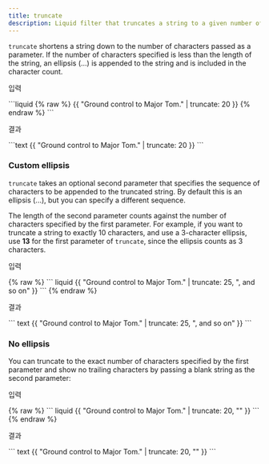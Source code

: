 ```yaml
---
title: truncate
description: Liquid filter that truncates a string to a given number of characters.
---
```


`truncate` shortens a string  down to the number of characters passed as a parameter. If the number of characters specified is less than the length of the string, an ellipsis (...) is appended to the string and is included in the character count.

<p class="code-label">입력</p>
```liquid
{% raw %}
{{ "Ground control to Major Tom." | truncate: 20 }}
{% endraw %}
```

<p class="code-label">결과</p>
```text
{{ "Ground control to Major Tom." | truncate: 20 }}
```

### Custom ellipsis

`truncate` takes an optional second parameter that specifies the sequence of characters to be appended to the truncated string. By default this is an ellipsis (...), but you can specify a different sequence.

The length of the second parameter counts against the number of characters specified by the first parameter. For example, if you want to truncate a string to exactly 10 characters, and use a 3-character ellipsis, use **13** for the first parameter of `truncate`, since the ellipsis counts as 3 characters.

<p class="code-label">입력</p>
{% raw %}
``` liquid
{{ "Ground control to Major Tom." | truncate: 25, ", and so on" }}
```
{% endraw %}

<p class="code-label">결과</p>
``` text
{{ "Ground control to Major Tom." | truncate: 25, ", and so on" }}
```

### No ellipsis

You can truncate to the exact number of characters specified by the first parameter and show no trailing characters by passing a blank string as the second parameter:

<p class="code-label">입력</p>
{% raw %}
``` liquid
{{ "Ground control to Major Tom." | truncate: 20, "" }}
```
{% endraw %}

<p class="code-label">결과</p>
``` text
{{ "Ground control to Major Tom." | truncate: 20, "" }}
```

